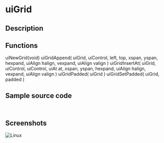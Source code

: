 # **uiGrid**

## Description

## Functions
uiNewGrid(void)
uiGridAppend( uiGrid, uiControl, left, top, xspan, yspan, hexpand, uiAlign halign, vexpand, uiAlign valign )
uiGridInsertAt( uiGrid, uiControl, uiControl, uiAt at, xspan, yspan, hexpand, uiAlign halign, vexpand, uiAlign valign )
uiGridPadded( uiGrid )
uiGridSetPadded( uiGrid, padded )

## Sample source code
```


```
## Screenshots
![Linux](../tutorial/uiGrid_Linux.png "With family Linux Elementary desktop Pantheon, based on GNOME")
